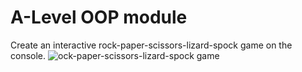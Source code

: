 # A-Level OOP module
Create an interactive rock-paper-scissors-lizard-spock game on the console. 
![ock-paper-scissors-lizard-spock game](https://interesko.info/ava/wp-content/uploads/2012/03/kamen-nozhn-bum9.jpg)
